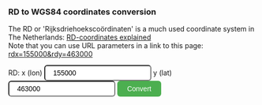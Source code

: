 
<style>
.button {
  background-color: #4CAF50; /* Green */
  border: none;
  color: white;
  padding: 8px 20px;
  text-align: center;
  text-decoration: none;
  display: inline-block;
  font-size: 14px;
  border-radius: 6px;
}
.button:hover {
  background-color: #2e9632; /* Darker Green */
}
input {
  padding: 6px 16px;
  font-size: 14px;
  border-radius: 6px;
}

#map { height: 320px; }
</style>

<h3>RD to WGS84 coordinates conversion</h3>
<p>
The RD or 'Rijksdriehoekscoördinaten' is a much used coordinate system in The Netherlands:
<a href="https://nl.wikipedia.org/wiki/Rijksdriehoeksco%C3%B6rdinaten" target="_blank">RD-coordinates explained</a>

<br/>
<!-- 
EPSG:28992
Show that you can use the params to link with a URL (use old origin in Amersfoort!)
  converting-rdcoordinates?rdx=155000&rdy=463000
-->
Note that you can use URL parameters in a link to this page: <a href="{{ site.baseurl }}/converting-rdcoordinates?rdx=155000&rdy=463000">rdx=155000&rdy=463000</a>
</p>


<p>
<form id="rdform" action="">
    <span>RD: </span>
    <label for="rdx">x (lon) </label><input id="rdx" name="rdx" type="number" min="0" value="155000"/>
    <label for="rdy">y (lat) </label><input id="rdy" name="rdy" type="number" min="0" value="463000"/>
    <input type="submit" value="Convert" class="button"/>
</form>
<div id="WGS84"></div>
</p>

<div id="map" style="height:320px;"></div>

<script src="https://ajax.googleapis.com/ajax/libs/jquery/3.6.0/jquery.min.js"></script>
<link rel="stylesheet" href="https://unpkg.com/leaflet@1.8.0/dist/leaflet.css" 
integrity="sha512-hoalWLoI8r4UszCkZ5kL8vayOGVae1oxXe/2A4AO6J9+580uKHDO3JdHb7NzwwzK5xr/Fs0W40kiNHxM9vyTtQ==" crossorigin=""/>
<!-- Make sure you put this AFTER Leaflet's CSS -->
<script src="https://unpkg.com/leaflet@1.8.0/dist/leaflet.js"
integrity="sha512-BB3hKbKWOc9Ez/TAwyWxNXeoV9c1v6FIeYiBieIWkpLjauysF18NzgR1MBNBXf8/KABdlkX68nAhlwcDFLGPCQ==" crossorigin=""></script>

<script>
    function get_query(){
        var url = document.location.href;
        var qs = url.substring(url.indexOf('?') + 1).split('&');
        for(var i = 0, result = {}; i < qs.length; i++){
            qs[i] = qs[i].split('=');
            result[qs[i][0]] = decodeURIComponent(qs[i][1]);
        }
        return result;
    }
    /** Note that I copied this next convert function from somewhere on the web, 
    ignoring any errors and not having it validated in any way */
    /**
        * Converts the Dutch 'RD' RijksDriehoek coordinate system to standard WGS84 (GPS) coordinates
        *
        * @param x
        * @param y
        * @return 
        */
    const convert = (x, y) => {
        const x0 = 155000.000;
        const y0 = 463000.000;

        const f0 = 52.156160556;
        const l0 = 5.387638889;

        const a01 = 3236.0331637;
        const b10 = 5261.3028966;
        const a20 = -32.5915821;
        const b11 = 105.9780241;
        const a02 = -0.2472814;
        const b12 = 2.4576469;
        const a21 = -0.8501341;
        const b30 = -0.8192156;
        const a03 = -0.0655238;
        const b31 = -0.0560092;
        const a22 = -0.0171137;
        const b13 = 0.0560089;
        const a40 = 0.0052771;
        const b32 = -0.0025614;
        const a23 = -0.0003859;
        const b14 = 0.0012770;
        const a41 = 0.0003314;
        const b50 = 0.0002574;
        const a04 = 0.0000371;
        const b33 = -0.0000973;
        const a42 = 0.0000143;
        const b51 = 0.0000293;
        const a24 = -0.0000090;
        const b15 = 0.0000291;

        const dx = (x - x0) * Math.pow(10, -5);
        const dy = (y - y0) * Math.pow(10, -5);

        let df = a01 * dy + a20 * Math.pow(dx, 2) + a02 * Math.pow(dy, 2) + a21 * Math.pow(dx, 2) * dy + a03 * Math.pow(dy, 3);
        df += a40 * Math.pow(dx, 4) + a22 * Math.pow(dx, 2) * Math.pow(dy, 2) + a04 * Math.pow(dy, 4) + a41 * Math.pow(dx, 4) * dy;
        df += a23 * Math.pow(dx, 2) * Math.pow(dy, 3) + a42 * Math.pow(dx, 4) * Math.pow(dy, 2) + a24 * Math.pow(dx, 2) * Math.pow(dy, 4);

        const f = f0 + df / 3600;

        let dl = b10 * dx + b11 * dx * dy + b30 * Math.pow(dx, 3) + b12 * dx * Math.pow(dy, 2) + b31 * Math.pow(dx, 3) * dy;
        dl += b13 * dx * Math.pow(dy, 3) + b50 * Math.pow(dx, 5) + b32 * Math.pow(dx, 3) * Math.pow(dy, 2) + b14 * dx * Math.pow(dy, 4);
        dl += b51 * Math.pow(dx, 5) * dy + b33 * Math.pow(dx, 3) * Math.pow(dy, 3) + b15 * dx * Math.pow(dy, 5);

        const l = l0 + dl / 3600;

        const fWgs = f + (-96.862 - 11.714 * (f - 52) - 0.125 * (l - 5)) / 100000;
        const lWgs = l + (-37.902 + 0.329 * (f - 52) - 14.667 * (l - 5)) / 100000;

        return {
            error: null,
            lat: fWgs,
            lon: lWgs
        }
    };

    function formatWGS84Location(lat, lon) {
        // also  link to google map
        return "<span>" + lat  + ", " + lon 
            + " <a href='http://maps.google.com/maps?z=18&q="+ lat + "," + lon 
            + "' target='_blank'>Show on GoogleMaps</a></span>";
    }

    function centerLeafletMapOnMarker(map, marker) {
        var latLngs = [ marker.getLatLng() ];
        var markerBounds = L.latLngBounds(latLngs);
        map.fitBounds(markerBounds);
    }

    $(document).ready(function() {
        var map = L.map('map').setView([54.0, 9.0], 3);
                        L.tileLayer('http://{s}.tile.osm.org/{z}/{x}/{y}.png', {
                            attribution: '&copy; <a href="http://osm.org/copyright">OpenStreetMap</a> contributors'
                        }).addTo(map);

        function processRD(x, y) {
            latLon = convert(x, y);
            lat = latLon.lat;
            lon = latLon.lon;
            $('#WGS84').html("");
            $('#WGS84').append("WGS84 (lat, lon): " + formatWGS84Location(lat, lon));
            // append to leaflet map
            var marker = L.marker([lat, lon]).addTo(map);
            centerLeafletMapOnMarker(map, marker);
        }

        /* NOTE when using the URL params, no need for the on submit handling!
        /*       
        $("#rdform").on('submit', function(e) {           
            var rdx = $("#rdform :input[name='rdx']").val(); 
            var rdy = $("#rdform :input[name='rdy']").val(); 
            processRD( parseFloat(rdx),  parseFloat(rdy))
            e.preventDefault();
        });
        */
        var params = get_query();
        if ('rdx' in params && 'rdy' in params) {
            $("#rdform :input[name='rdx']").val(params.rdx);
            $("#rdform :input[name='rdy']").val(params.rdy);
            //$("#rdform").submit();
            processRD(parseFloat(params.rdx),  parseFloat(params.rdy));
        } 
    });

</script>
